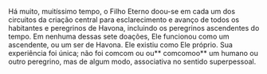 ﻿Há  muito, muitíssimo tempo, o Filho Eterno doou-se em cada um dos circuitos da criação central para esclarecimento e avanço de todos os habitantes e peregrinos de Havona, incluindo os peregrinos ascendentes do tempo. Em nenhuma dessas sete doações, Ele funcionou como um ascendente, ou um ser de Havona. Ele existiu como Ele próprio. Sua experiência foi única; não foi comcom ou ou** comcomoo** um humano ou outro peregrino, mas de algum modo, associativa  no sentido superpessoal.